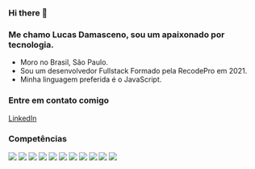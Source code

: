 ### Hi there 👋
### Me chamo Lucas Damasceno, sou um apaixonado por tecnologia.

- Moro no Brasil, São Paulo.
- Sou um desenvolvedor Fullstack Formado pela RecodePro em 2021.
- Minha linguagem preferida é o JavaScript.

### Entre em contato comigo 
<a href="https://www.linkedin.com/in/lucas-damasceno-a162271b8/">LinkedIn</a>


### Competências
<p>
<img src="https://img.shields.io/static/v1?label=&message=HTML5&color=orange"/>
<img src="https://img.shields.io/static/v1?label=&message=CSS3&color=blue"/>
<img src="https://img.shields.io/static/v1?label=&message=JavaScript&color=yellow"/>
<img src="https://img.shields.io/static/v1?label=&message=MySQL&color=4895ef"/>
<img src="https://img.shields.io/static/v1?label=&message=MongoDB&color=2b9348"/>
<img src="https://img.shields.io/static/v1?label=&message=Git&color=orange"/>
<img src="https://img.shields.io/static/v1?label=&message=Bootstrap&color=7b2cbf"/>
<img src="https://img.shields.io/static/v1?label=&message=Linux-Ubuntu&color=orange"/>
<img src="https://img.shields.io/static/v1?label=&message=PHP&color=7251b5"/>
<img src="https://img.shields.io/static/v1?label=&message=Node&color=80b918"/>
<img src="https://img.shields.io/static/v1?label=&message=React%20JS&color=1e6091"/>
</p>
